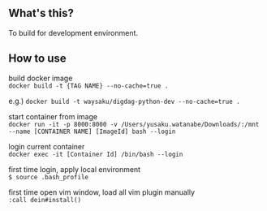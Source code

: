 ## What's this?
To build for development environment.

## How to use
build docker image  
`docker build -t {TAG NAME} --no-cache=true .`  

e.g.) `docker build -t waysaku/digdag-python-dev --no-cache=true .`


start container from image  
`docker run -it -p 8000:8000 -v /Users/yusaku.watanabe/Downloads/:/mnt --name [CONTAINER NAME] [ImageId] bash --login`

login current container  
`docker exec -it [Container Id] /bin/bash --login`

first time login, apply local environment  
`$ source .bash_profile`

first time open vim window, load all vim plugin manually  
`:call dein#install()`
